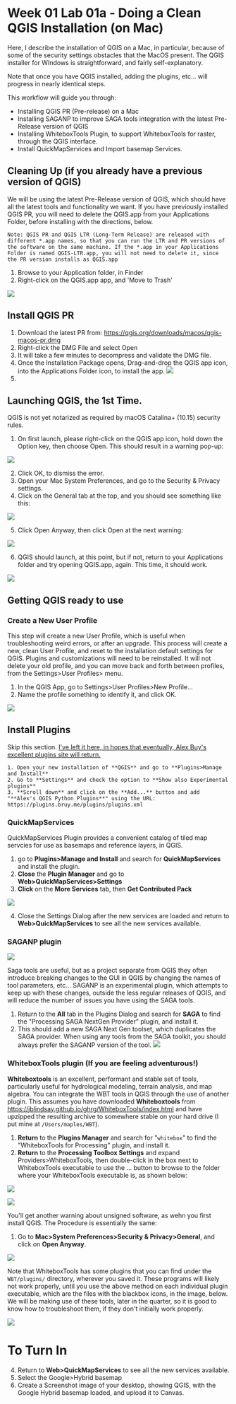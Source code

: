 # Week 01 Lab 01a - Doing a Clean QGIS Installation (on Mac)

Here, I describe the installation of QGIS on a Mac, in particular, because of some of the security settings obstacles that the MacOS present. The QGIS installer for WIndows is straightforward, and fairly self-explanatory.

Note that once you have QGIS installed, adding the plugins, etc... will progress in nearly identical steps.

This workflow will guide you through:

* Installing QGIS PR (Pre-release) on a Mac
* Installing SAGANP to improve SAGA tools integration with the latest Pre-Release version of QGIS
* Installing WhiteboxTools Plugin, to support WhiteboxTools for raster, through the QGIS interface.
* Install QuickMapServices and Import basemap Services.

## Cleaning Up (if you already have a previous version of QGIS)

We will be using the latest Pre-Release version of QGIS, which should have all the latest tools and functionality we want. If you have previously installed QGIS PR, you will need to delete the QGIS.app from your Applications Folder, before installing with the directions, below.

`Note: QGIS PR and QGIS LTR (Long-Term Release) are released with different *.app names, so that you can run the LTR and PR versions of the software on the same machine. If the *.app in your Applications Folder is named QGIS-LTR.app, you will not need to delete it, since the PR version installs as QGIS.app`


1. Browse to your Application folder, in Finder
2. Right-click on the QGIS.app app, and 'Move to Trash'

![](images/CleanQGISInstallationforMac-4d0f9f91.png)


## Install QGIS PR

1. Download the latest PR from: https://qgis.org/downloads/macos/qgis-macos-pr.dmg
2. Right-click the DMG File and select Open
3. It will take a few minutes to decompress and validate the DMG file.
4. Once the Installation Package opens, Drag-and-drop the QGIS app icon, into the Applications Folder icon, to install the app.
![](images/CleanQGISInstallationforMac-71de0185.png)
5.

## Launching QGIS, the 1st Time.

QGIS is not yet notarized as required by macOS Catalina+ (10.15) security rules.
1. On first launch, please right-click on the QGIS app icon, hold down the Option key, then choose Open. This should result in a warning pop-up:

![](images/CleanQGISInstallationforMac-9939f1f0.png)

2. Click OK, to dismiss the error.
3. Open your Mac System Preferences, and go to the Security & Privacy settings.
4. Click on the General tab at the top, and you should see something like this:

![](images/CleanQGISInstallationforMac-d49a655c.png)

5. Click Open Anyway, then click Open at the next warning:

![](images/CleanQGISInstallationforMac-e1f199b4.png)

6. QGIS should launch, at this point, but if not, return to your Applications folder and try opening QGIS.app, again. This time, it should work.

![](images/CleanQGISInstallationforMac-ed229237.png)

## Getting QGIS ready to use

### Create a New User Profile

This step will create a new User Profile, which is  useful when troubleshooting weird errors, or after an upgrade. This process will create a new, clean User Profile, and reset to the installation default settings for QGIS. Plugins and customizations will need to be reinstalled. It will not delete your old profile, and you can move back and forth between profiles, from the Settings>User Profiles> menu.

1. In the QGIS App, go to Settings>User Profiles>New Profile...
2. Name the profile something to identify it,  and click OK.

![](images/CleanQGISInstallationforMac-7d8fffc6.png)

## Install Plugins

Skip this section. [I've left it here, in hopes that eventually, Alex Buy's excellent plugins site will return.](https://plugins.bruy.me/)
```
1. Open your new installation of **QGIS** and go to **Plugins>Manage and Install**
2. Go to **Settings** and check the option to **Show also Experimental plugins**
3. **Scroll down** and click on the **Add...** button and add "**Alex's QGIS Python Plugins**" using the URL: https://plugins.bruy.me/plugins/plugins.xml
```

### QuickMapServices

QuickMapServices Plugin provides a convenient catalog of tiled map servcies for use as basemaps and reference layers, in QGIS.

1. go to **Plugins>Manage and Install** and search for **QuickMapServices** and install the plugin.
2. **Close** the **Plugin Manager** and go to **Web>QuickMapServices>Settings**
3. **Click** on the **More Services** tab, then **Get Contributed Pack**


![](images/CleanQGISInstallationforMac-c46e4e28.png)

4. Close the Settings Dialog after the new services are loaded and return to **Web>QuickMapServices** to see all the new services available.

### SAGANP plugin


![](images/CleanQGISInstallationforMac-f09e68a8.png)

Saga tools are useful, but as a project separate from QGIS they often introduce breaking changes to the GUI in QGIS by changing the names of tool parameters, etc... SAGANP is an experimental plugin, which attempts to keep up with these changes, outside the less regular releases of QGIS, and will reduce the number of issues you have using the SAGA tools.

1. Return to the **All** tab in the Plugins Dialog and search for **SAGA** to find the "Processing SAGA NextGen Provider" plugin, and install it.
2. This should add a new SAGA Next Gen toolset, which duplicates the SAGA provider. When using any tools from the SAGA toolkit, you should always prefer the SAGANP version of the tool.
![](./images/CleanQGISInstallationforMac-3bc5b422.png)

### WhiteboxTools plugin (If you are feeling adventurous!)

**Whiteboxtools** is an excellent, performant and stable set of tools, particularly useful for hydrological modeling, terrain analysis, and map algebra. You can integrate the WBT tools in QGIS through the use of another plugin.
This assumes you have downloaded **Whiteboxtools** from https://jblindsay.github.io/ghrg/WhiteboxTools/index.html and have upzipped the resulting archive to somewhere stable on your hard drive (I put mine at `/Users/maples/WBT`).

1. **Return** to the **Plugins Manager** and search for "`whitebox`" to find the "WhiteboxTools for Processing" plugin, and install it.
2. **Return** to the **Processing Toolbox Settings** and expand  Providers>WhiteboxTools, then double-click in the box next to WhiteboxTools executable to use the ... button to browse to the folder where your WhiteboxTools executable is, as shown below:  

![](images/CleanQGISInstallationforMac-7ec82a0a.png)

![](images/CleanQGISInstallationforMac-80320468.png)

You'll get another warning about unsigned software, as wehn you first install QGIS. The Procedure is essentially the same:

1. Go to **Mac>System Preferences>Security & Privacy>General**, and click on **Open Anyway**.

![](images/CleanQGISInstallationforMac-e958c013.png)

Note that WhiteboxTools has some plugins that you can find under the `WBT/plugins/` directory, wherever you saved it. These programs will likely not work properly, until you use the above method on each individual plugin executable, which are the files with the blackbox icons, in the image, below. We will be making use of these tools, later in the quarter, so it is good to know how to troubleshoot them, if they don't initially work properly.

![](images/CleanQGISInstallationforMac-9ea369b3.png)

# To Turn In

4. Return to **Web>QuickMapServices** to see all the new services available.
5. Select the Google>Hybrid basemap
6. Create a Screenshot image of your desktop, showing QGIS, with the Google Hybrid basemap loaded, and upload it to Canvas.
